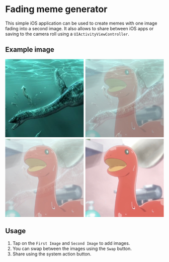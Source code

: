 
# Fading meme generator

This simple iOS application can be used to create memes with one image fading into a second image. It also allows to share between iOS apps or saving to the camera roll using a `UIActivityViewController`.

## Example image

![sample-image-plesiosaurus](img/sample-image-plesiosaurus.jpeg)

## Usage

1. Tap on the `First Image` and `Second Image` to add images.
2. You can swap between the images using the `Swap` button.
3. Share using the system action button.